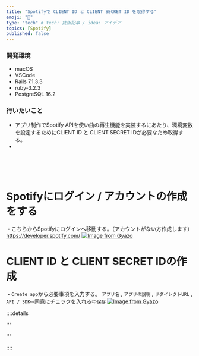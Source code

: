 ```yaml
---
title: "Spotifyで CLIENT ID と CLIENT SECRET ID を取得する"
emoji: "🤖"
type: "tech" # tech: 技術記事 / idea: アイデア
topics: [Spotify]
published: false
---
```

### 開発環境
- macOS
- VSCode
- Rails 7.1.3.3
- ruby-3.2.3
- PostgreSQL 16.2

### 行いたいこと
- アプリ制作でSpotify APIを使い曲の再生機能を実装するにあたり、環境変数を設定するためにCLIENT ID と CLIENT SECRET IDが必要なため取得する。
- 
<br>
<br>
<br>

# Spotifyにログイン / アカウントの作成をする
・こちらからSpotifyにログインへ移動する。（アカウントがない方作成します）
https://developer.spotify.com/
[![Image from Gyazo](https://i.gyazo.com/da5ef27d0407a1b84f9069127d6cc4c7.png)](https://gyazo.com/da5ef27d0407a1b84f9069127d6cc4c7)


# CLIENT ID と CLIENT SECRET IDの作成
・`Create app`から必要事項を入力する。
`アプリ名` , `アプリの説明` , `リダイレクトURL` , `API / SDK`⇨同意にチェックを入れる⇨`保存`
[![Image from Gyazo](https://i.gyazo.com/09b0afc8e0cb50b1ee6e09f0c105de87.png)](https://gyazo.com/09b0afc8e0cb50b1ee6e09f0c105de87)




::::details 

'''


'''

::::

<br>
<br>
<br>